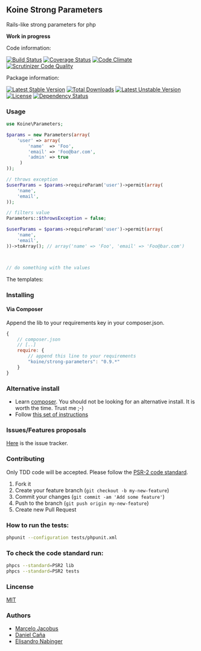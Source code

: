 Koine Strong Parameters
-----------------

Rails-like strong parameters for php

**Work in progress**

Code information:

[![Build Status](https://travis-ci.org/koinephp/StrongParameters.png?branch=master)](https://travis-ci.org/koinephp/StrongParameters)
[![Coverage Status](https://coveralls.io/repos/koinephp/StrongParameters/badge.png?branch=master)](https://coveralls.io/r/koinephp/StrongParameters?branch=master)
[![Code Climate](https://codeclimate.com/github/koinephp/StrongParameters.png)](https://codeclimate.com/github/koinephp/StrongParameters)
[![Scrutinizer Code Quality](https://scrutinizer-ci.com/g/koinephp/StrongParameters/badges/quality-score.png?b=master)](https://scrutinizer-ci.com/g/koinephp/StrongParameters/?branch=master)

Package information:

[![Latest Stable Version](https://poser.pugx.org/koine/strong-parameters/v/stable.svg)](https://packagist.org/packages/koine/strong-parameters)
[![Total Downloads](https://poser.pugx.org/koine/strong-parameters/downloads.svg)](https://packagist.org/packages/koine/strong-parameters)
[![Latest Unstable Version](https://poser.pugx.org/koine/strong-parameters/v/unstable.svg)](https://packagist.org/packages/koine/strong-parameters)
[![License](https://poser.pugx.org/koine/strong-parameters/license.svg)](https://packagist.org/packages/koine/strong-parameters)
[![Dependency Status](https://gemnasium.com/koinephp/StrongParameters.png)](https://gemnasium.com/koinephp/StrongParameters)


### Usage

```php
use Koine\Parameters;

$params = new Parameters(array(
    'user' => array(
        'name'  => 'Foo',
        'email' => 'Foo@bar.com',
        'admin' => true
     )
));

// throws exception
$userParams = $params->requireParam('user')->permit(array(
    'name',
    'email',
));

// filters value
Parameters::$throwsException = false;

$userParams = $params->requireParam('user')->permit(array(
    'name',
    'email',
))->toArray(); // array('name' => 'Foo', 'email' => 'Foo@bar.com')



// do something with the values
```

The templates:

### Installing

#### Via Composer
Append the lib to your requirements key in your composer.json.

```javascript
{
    // composer.json
    // [..]
    require: {
        // append this line to your requirements
        "koine/strong-parameters": "0.9.*"
    }
}
```

### Alternative install
- Learn [composer](https://getcomposer.org). You should not be looking for an alternative install. It is worth the time. Trust me ;-)
- Follow [this set of instructions](#installing-via-composer)

### Issues/Features proposals

[Here](https://github.com/koinephp/strong-parameters/issues) is the issue tracker.

### Contributing

Only TDD code will be accepted. Please follow the [PSR-2 code standard](https://github.com/php-fig/fig-standards/blob/master/accepted/PSR-2-coding-style-guide.md).

1. Fork it
2. Create your feature branch (`git checkout -b my-new-feature`)
3. Commit your changes (`git commit -am 'Add some feature'`)
4. Push to the branch (`git push origin my-new-feature`)
5. Create new Pull Request

### How to run the tests:

```bash
phpunit --configuration tests/phpunit.xml
```

### To check the code standard run:

```bash
phpcs --standard=PSR2 lib
phpcs --standard=PSR2 tests
```

### Lincense
[MIT](MIT-LICENSE)

### Authors

- [Marcelo Jacobus](https://github.com/mjacobus)
- [Daniel Caña](https://github.com/dbcana)
- [Elisandro Nabinger](https://github.com/nabec)
